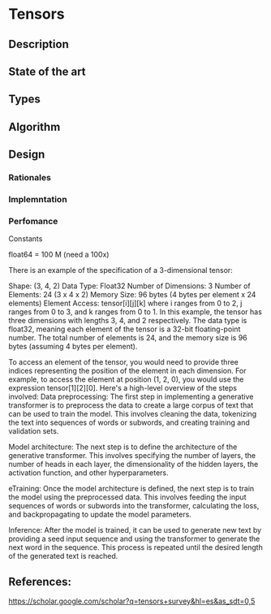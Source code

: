 # Tensors 


## Description 



## State of the art

## Types

## Algorithm

## Design

### Rationales


### Implemntation 

### Perfomance



Constants

float64 = 100 M (need a 100x)



There is an example of the specification of a 3-dimensional tensor:

Shape: (3, 4, 2)
Data Type: Float32
Number of Dimensions: 3
Number of Elements: 24 (3 x 4 x 2)
Memory Size: 96 bytes (4 bytes per element x 24 elements)
Element Access: tensor[i][j][k] where i ranges from 0 to 2, j ranges from 0 to 3, and k ranges from 0 to 1.
In this example, the tensor has three dimensions with lengths 3, 4, and 2 respectively. The data type is float32, meaning each element of the tensor is a 32-bit floating-point number. The total number of elements is 24, and the memory size is 96 bytes (assuming 4 bytes per element).

To access an element of the tensor, you would need to provide three indices representing the position of the element in each dimension. For example, to access the element at position (1, 2, 0), you would use the expression tensor[1][2][0]. Here's a high-level overview of the steps involved:
Data preprocessing: The first step in implementing a generative transformer is to preprocess the data to create a large corpus of text that can be used to train the model. This involves cleaning the data, tokenizing the text into sequences of words or subwords, and creating training and validation sets.

Model architecture: The next step is to define the architecture of the generative transformer. This involves specifying the number of layers, the number of heads in each layer, the dimensionality of the hidden layers, the activation function, and other hyperparameters.

eTraining: Once the model architecture is defined, the next step is to train the model using the preprocessed data. This involves feeding the input sequences of words or subwords into the transformer, calculating the loss, and backpropagating to update the model parameters.

Inference: After the model is trained, it can be used to generate new text by providing a seed input sequence and using the transformer to generate the next word in the sequence. This process is repeated until the desired length of the generated text is reached.


## References: 

https://scholar.google.com/scholar?q=tensors+survey&hl=es&as_sdt=0,5



